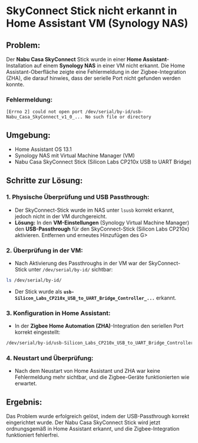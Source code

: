 # SkyConnect Stick nicht erkannt in Home Assistant VM (Synology NAS)

## Problem:
Der **Nabu Casa SkyConnect** Stick wurde in einer **Home Assistant**-Installation auf einem **Synology NAS** in einer VM nicht erkannt. Die Home Assistant-Oberfläche zeigte eine Fehlermeldung in der Zigbee-Integration (ZHA), die darauf hinwies, dass der serielle Port nicht gefunden werden konnte.

### Fehlermeldung:
```
[Errno 2] could not open port /dev/serial/by-id/usb-Nabu_Casa_SkyConnect_v1_0_... No such file or directory
```

## Umgebung:
- Home Assistant OS 13.1
- Synology NAS mit Virtual Machine Manager (VM)
- Nabu Casa SkyConnect Stick (Silicon Labs CP210x USB to UART Bridge)

## Schritte zur Lösung:

### 1. Physische Überprüfung und USB Passthrough:
   - Der SkyConnect-Stick wurde im NAS unter `lsusb` korrekt erkannt, jedoch nicht in der VM durchgereicht.
   - **Lösung:** In den **VM-Einstellungen** (Synology Virtual Machine Manager) den **USB-Passthrough** für den SkyConnect-Stick (Silicon Labs CP210x) aktivieren. Entfernen und erneutes Hinzufügen des G>

### 2. Überprüfung in der VM:
   - Nach Aktivierung des Passthroughs in der VM war der SkyConnect-Stick unter `/dev/serial/by-id/` sichtbar:
   ```bash
   ls /dev/serial/by-id/
   ```
   - Der Stick wurde als **`usb-Silicon_Labs_CP210x_USB_to_UART_Bridge_Controller_...`** erkannt.

### 3. Konfiguration in Home Assistant:
   - In der **Zigbee Home Automation (ZHA)**-Integration den seriellen Port korrekt eingestellt:
   ```bash
   /dev/serial/by-id/usb-Silicon_Labs_CP210x_USB_to_UART_Bridge_Controller_...
   ```

### 4. Neustart und Überprüfung:
   - Nach dem Neustart von Home Assistant und ZHA war keine Fehlermeldung mehr sichtbar, und die Zigbee-Geräte funktionierten wie erwartet.

## Ergebnis:
Das Problem wurde erfolgreich gelöst, indem der USB-Passthrough korrekt eingerichtet wurde. Der Nabu Casa SkyConnect Stick wird jetzt ordnungsgemäß in Home Assistant erkannt, und die Zigbee-Integration funktioniert fehlerfrei.
